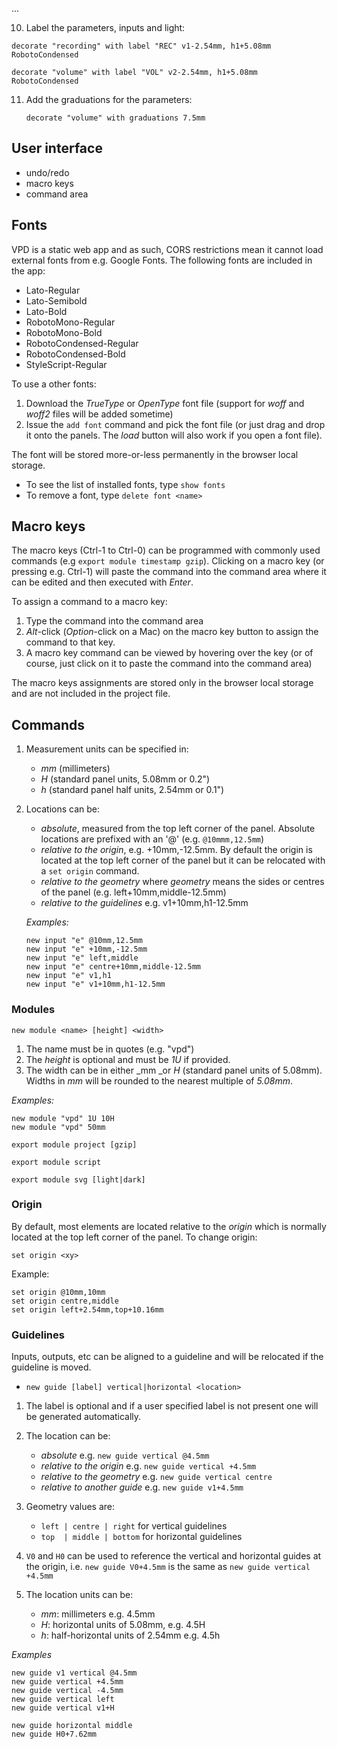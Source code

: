 ...

10. Label the parameters, inputs and light:
   ```
   decorate "recording" with label "REC" v1-2.54mm, h1+5.08mm RobotoCondensed
   ```
   ```
   decorate "volume" with label "VOL" v2-2.54mm, h1+5.08mm RobotoCondensed
   ```

11. Add the graduations for the parameters:
    ```
    decorate "volume" with graduations 7.5mm
    ```

## User interface

- undo/redo
- macro keys
- command area

## Fonts

VPD is a static web app and as such, CORS restrictions mean it cannot load external fonts from e.g. Google Fonts. The following fonts
are included in the app:

- Lato-Regular
- Lato-Semibold
- Lato-Bold
- RobotoMono-Regular
- RobotoMono-Bold
- RobotoCondensed-Regular
- RobotoCondensed-Bold
- StyleScript-Regular

To use a other fonts:

1. Download the _TrueType_ or _OpenType_ font file (support for _woff_ and _woff2_ files will be added sometime)
2. Issue the `add font` command and pick the font file (or just drag and drop it onto the panels. The _load_ button will
   also work if you open a font file).

The font will be stored more-or-less permanently in the browser local storage. 

- To see the list of installed fonts, type `show fonts`
- To remove a font, type `delete font <name>`


## Macro keys

The macro keys (Ctrl-1 to Ctrl-0) can be programmed with commonly used commands (e.g `export module timestamp gzip`). Clicking on a macro key (or 
pressing e.g. Ctrl-1) will paste the command into the command area where it can be edited and then executed with _Enter_.

To assign a command to a macro key:

1. Type the command into the command area
2. _Alt_-click (_Option_-click on a Mac) on the macro key button to assign the command to that key.
3. A macro key command can be viewed by hovering over the key (or of course, just click on it to paste the command into the command area)

The macro keys assignments are stored only in the browser local storage and are not included in the project file. 


## Commands

1. Measurement units can be specified in:
   - _mm_ (millimeters)
   - _H_  (standard panel units, 5.08mm or 0.2")
   - _h_ (standard panel half units, 2.54mm or 0.1")

2. Locations can be:
   - _absolute_, measured from the top left corner of the panel. Absolute locations are prefixed with an '@' (e.g. `@10mmm,12.5mm`)
   - _relative to the origin_, e.g. +10mm,-12.5mm. By default the origin is located at the top left corner of the panel but it can be
      relocated with a `set origin` command. 
   - _relative to the geometry_ where _geometry_ means the sides or centres of the panel (e.g. left+10mm,middle-12.5mm)
   - _relative to the guidelines_ e.g. v1+10mm,h1-12.5mm

   _Examples:_
   ```
   new input "e" @10mm,12.5mm
   new input "e" +10mm,-12.5mm
   new input "e" left,middle
   new input "e" centre+10mm,middle-12.5mm
   new input "e" v1,h1
   new input "e" v1+10mm,h1-12.5mm
   ```

### Modules

`new module <name> [height] <width>`

1. The name must be in quotes (e.g. "vpd")
2. The _height_ is optional and must be _1U_ if provided.
3. The width can be in either _mm _or _H_ (standard panel units of 5.08mm). Widths in _mm_ will be rounded to the nearest multiple
   of _5.08mm_.

_Examples:_
```
new module "vpd" 1U 10H
new module "vpd" 50mm
```

`export module project [gzip]`

`export module script`

`export module svg [light|dark]`

### Origin

By default, most elements are located relative to the _origin_ which is normally located at the top left corner of the panel. 
To change origin:
```
set origin <xy>
```

Example:
```
set origin @10mm,10mm
set origin centre,middle
set origin left+2.54mm,top+10.16mm
```

### Guidelines

Inputs, outputs, etc can be aligned to a guideline and will be relocated if the guideline is moved. 


- `new guide [label] vertical|horizontal <location>`

1. The label is optional and if a user specified label is not present one will be generated automatically.

2. The location can be:
   - _absolute_ e.g. `new guide vertical @4.5mm`
   - _relative to the origin_ e.g. `new guide vertical +4.5mm`
   - _relative to the geometry_ e.g. `new guide vertical centre`
   - _relative to another guide_ e.g. `new guide v1+4.5mm`

3. Geometry values are:
   - `left | centre | right` for vertical guidelines
   - `top  | middle | bottom` for horizontal guidelines

4. `V0` and `H0` can be used to reference the vertical and horizontal guides at the origin, i.e.
   `new guide V0+4.5mm` is the same as `new guide vertical +4.5mm`

5. The location units can be:
   - _mm_: millimeters e.g. 4.5mm
   - _H_: horizontal units of 5.08mm, e.g. 4.5H
   - _h_: half-horizontal units of 2.54mm e.g. 4.5h

_Examples_

```
new guide v1 vertical @4.5mm
new guide vertical +4.5mm
new guide vertical -4.5mm
new guide vertical left
new guide vertical v1+H

new guide horizontal middle
new guide H0+7.62mm
```   